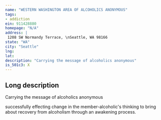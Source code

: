 ```yaml
---
name: "WESTERN WASHINGTON AREA OF ALCOHOLICS ANONYMOUS"
tags:
- addiction
ein: 911428880
homepage: "N/A"
address: |
 1208 SW Normandy Terrace, \nSeattle, WA 98166
state: "WA"
city: "Seattle"
lng: 
lat: 
description: "Carrying the message of alcoholics anonymous"
is_501c3: X
---
```


## Long description

Carrying the message of alcoholics anonymous
  
  successfully effecting change in the member-alcoholic's thinking to bring about recovery from alcoholism through an awakening process. 

